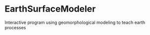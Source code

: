 EarthSurfaceModeler
===================

Interactive program using geomorphological modeling to teach earth processes 
